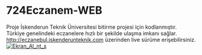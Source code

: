 # 724Eczanem-WEB
Proje İskenderun Teknik Üniversitesi bitirme projesi için kodlanmıştır.<br>
Türkiye genelindeki eczanelere hızlı bir şekilde ulaşma imkanı sağlar.<br>
<a href = "http://eczanebul.iskenderunteknik.com" target = "_BLANK">http://eczanebul.iskenderunteknik.com<a> üzerinden live sürüme erişebilirsiniz.<br>
<a href="https://ibb.co/eniBao"><img src="https://preview.ibb.co/fKKjvo/Ekran_Al_nt_s.png" alt="Ekran_Al_nt_s" border="0"></a>
